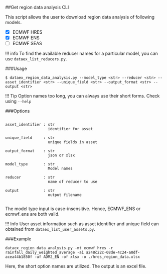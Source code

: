 ##Get region data analysis CLI

This script allows the user to download region data analysis of following models.

* [X] ECMWF HRES
* [X] ECMWF ENS
* [ ] ECMWF SEAS

!!! info
    To find the available reducer names for a particular model, you can use `dataex_list_reducers.py`.

###Usage
```
$ dataex_region_data_analysis.py --model_type <str> --reducer <str> --asset_identifier <str> --unique_field <str> --output_format <str> --output <str>
```

!!! Tip
    Option names too long, you can always use their short forms. Check using `--help`
    

###Options
```

asset_identifier : str
                   identifier for asset
                   
unique_field     : str
                   unique fields in asset

output_format    : str
                   json or xlsx      
                   
model_type       : str
                   Model names

reducer          : str
                   name of reducer to use
                   
output           : str
                   output filename
                   
```
          
The model type input is case-insensitive. Hence, ECMWF_ENS or ecmwf_ens are both valid.
          
!!! Info 
    User asset information such as asset identifier and unique field can obtained from `dataex_list_user_assets.py`. 
         
###Example

```
dataex_region_data_analysis.py -mt ecmwf_hres -r rainfall_daily_weighted_average -ai a248c22c-08de-4c24-a0df-acea44b1850f -uf ADM2_EN -of xlsx -o ./hres_region_data.xlsx
```

Here, the short option names are utilized. The output is an excel file.
